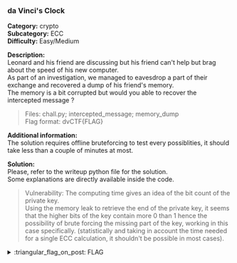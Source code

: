 ### da Vinci's Clock
**Category:** crypto  
**Subcategory:** ECC  
**Difficulty:** Easy/Medium  
  
**Description:**  
Leonard and his friend are discussing but his friend can't help but brag about the speed of his new computer.  
As part of an investigation, we managed to eavesdrop a part of their exchange and recovered a dump of his friend's memory.  
The memory is a bit corrupted but would you able to recover the intercepted message ?  

> Files: chall.py; intercepted_message; memory_dump  
> Flag format: dvCTF{FLAG}  

**Additional information:**  
The solution requires offline bruteforcing to test every possiblities, it should take less than a couple of minutes at most.  
  
**Solution:**  
Please, refer to the writeup python file for the solution.  
Some explanations are directly available inside the code.  

> Vulnerability: The computing time gives an idea of the bit count of the private key.  
> Using the memory leak to retrieve the end of the private key, it seems that the higher bits of the key contain more 0 than 1 hence the possibility of brute forcing the missing part of the key, working in this case specifically. (statistically and taking in account the time needed for a single ECC calculation, it shouldn't be possible in most cases).
  
<details>
  <summary>:triangular_flag_on_post: FLAG</summary>

  ```
  dvCTF{7h3_Cl0ck_1s_71ck1n9!}
  ```
</details>